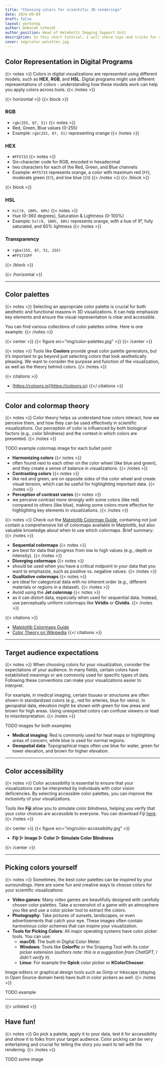 ```yaml
---
title: "Choosing colors for scientific 3D renderings"
date: 2024-09-09
draft: false
layout: workshop
author: Deborah Schmidt
author_position: Head of Helmholtz Imaging Support Unit
description: In this short tutorial, I will share tips and tricks for choosing colors for scientific 3D renderings.
cover: img/color-palettes.jpg
---
```


## Color Representation in Digital Programs

{{< notes >}}
Colors in digital visualizations are represented using different models, such as **HEX**, **RGB**, and **HSL**. 
Digital programs might use different representations of colors - understanding how these models work can help you 
apply colors across tools.
{{< /notes >}}

{{< horizontal >}}
{{< block >}}
### RGB 
- `rgb(255, 87, 51)`
{{< notes >}}
- Red, Green, Blue values (0-255)
- Example: `rgb(255, 87, 51)` representing orange
{{< /notes >}}
### HEX 
- `#FF5733`
{{< notes >}}
- Six-character code for RGB, encoded in hexadecimal
- two characters for each of the Red, Green, and Blue channels
- Example: `#FF5733` represents orange, a color with maximum red (`FF`), moderate green (`57`), and low blue (`33`)
{{< /notes >}}
{{< /block >}}

{{< block >}}

### HSL 
- `hsl(9, 100%, 60%)`
{{< notes >}}
- Hue (0-360 degrees), Saturation & Lightness (0-100%)
- Example:  `hsl(9, 100%, 60%)` represents orange, with a hue of 9°, fully saturated, and 60% lightness
{{< /notes >}}
### Transparency
- `rgba(255, 87, 51, 255)`
- `#FF5733FF`

{{< /block >}}

{{< /horizontal >}}


---

## Color palettes
{{< notes >}}
Selecting an appropriate color palette is crucial for both aesthetic and functional reasons in 3D visualizations. It can help emphasize key elements and ensure the visual representation is clear and accessible. 

You can find various collections of color palettes online. Here is one example:
{{< /notes >}}

{{< center >}}
{{< figure src="img/color-palettes.jpg" >}}
{{< /center >}}

{{< notes >}}
Tools like **Coolors** provide great color palette generators, but it’s important to go beyond just selecting colors 
that look aesthetically pleasing. We want to consider the purpose and function of the visualization, as well as the 
theory behind colors. 
{{< /notes >}}

{{< citations >}}
- [https://coloors.io](https://coloors.io)
{{</ citations >}}

---

## Color and colormap theory
{{< notes >}}
Color theory helps us understand how colors interact, how we perceive them, and how they can be used effectively in 
scientific visualizations. Our perception of color is influenced by both biological factors (e.g., color blindness) and the context in which colors are presented.
{{< /notes >}}

TODO example colormap image for each bullet point

- **Harmonizing colors**
{{< notes >}}
- often found next to each other on the color wheel (like blue and green), and they create a sense of balance in visualizations.
{{< /notes >}}
- **Contrasting colors**
{{< notes >}}
- like red and green, are on opposite sides of the color wheel and create visual tension, which can be useful for highlighting important data.
{{< /notes >}}
- **Perception of contrast varies**
{{< notes >}}
- we perceive contrast more strongly with some colors (like red) compared to others (like blue), making some 
  colors more effective for highlighting key elements in visualizations.
{{< /notes >}}


{{< notes >}}
Check out the [Matplotlib Colormap Guide](https://matplotlib.org/stable/users/explain/colors/colormaps.html), 
containing not just contain a comprehensive list of colormaps available in Matplotlib, but also valuable knowledge about 
when to use which colormaps. Brief summary:
{{< /notes >}}

- **Sequential colormaps**
{{< notes >}}
- are best for data that progress from low to high values (e.g., depth or intensity).
{{< /notes >}}
- **Diverging colormaps** 
{{< notes >}}
- should be used when you have a critical midpoint in your data that you want to emphasize, such as positive vs. negative values.
{{< /notes >}}
- **Qualitative colormaps** 
{{< notes >}}
- are ideal for categorical data with no inherent order (e.g., different materials or regions in a dataset).
{{< /notes >}}
- Avoid using the **Jet colormap** 
{{< notes >}}
- as it can distort data, especially when used for sequential data. Instead, use perceptually uniform colormaps like **Viridis** or **Cividis**.
{{< /notes >}}


{{< citations >}}
- [Matplotlib Colormaps Guide](https://matplotlib.org/stable/users/explain/colors/colormaps.html)
- [Color Theory on Wikipedia](https://en.wikipedia.org/wiki/Color_theory)
{{</ citations >}}

---

## Target audience expectations
{{< notes >}}
When choosing colors for your visualization, consider the expectations of your audience. In many fields, certain colors have established meanings or are commonly used for specific types of data. Following these conventions can make your visualizations easier to interpret.

For example, in medical imaging, certain tissues or structures are often shown in standardized colors (e.g., red for arteries, blue for veins). In geospatial data, elevation might be shown with green for low areas and brown for high areas. Using unexpected colors can confuse viewers or lead to misinterpretation.
{{< /notes >}}

TODO images for both examples

- **Medical imaging**: Red is commonly used for heat maps or highlighting areas of concern, while blue is used for normal regions.
- **Geospatial data**: Topographical maps often use blue for water, green for lower elevation, and brown for higher elevation.

---

## Color accessibility
{{< notes >}}
Color accessibility is essential to ensure that your visualizations can be interpreted by individuals with color vision deficiencies. By selecting accessible color palettes, you can improve the inclusivity of your visualizations.

Tools like **Fiji** allow you to simulate color blindness, helping you verify that your color choices are accessible to everyone. You can download Fiji [here](https://fiji.sc/).
{{< /notes >}}

{{< center >}}
{{< figure src="img/color-accessibility.jpg" >}}

- **Fiji  ▷ Image ▷ Color ▷ Simulate Color Blindness**

{{< /center >}}

---

## Picking colors yourself
{{< notes >}}
Sometimes, the best color palettes can be inspired by your surroundings. Here are some fun and creative ways to choose colors for your scientific visualizations:
- **Video games**: Many video games are beautifully designed with carefully chosen color palettes. Take a screenshot of a game with an atmosphere you like and use a color picker tool to extract the colors.
- **Photography**: Take pictures of sunsets, landscapes, or even advertisements that catch your eye. These images often contain harmonious color schemes that can inspire your visualization.
- **Tools for Picking Colors**: All major operating systems have color picker tools. You can use:
  - **macOS**: The built-in Digital Color Meter.
  - **Windows**: Tools like **ColorPic** or the Snipping Tool with its color picker extension (*authors note: this 
    is a suggestion from ChatGPT, I didn't verify it*).
  - **Linux**: For example the **Gpick** color picker or **KColorChooser**.
  
Image editors or graphical design tools such as Gimp or Inkscape (staying in Open Source domain here) have built in 
color pickers as well. 
{{< /notes >}}

TODO example

---

{{< unlisted >}}

## Have fun!

{{< notes >}}
Go pick a palette, apply it to your data, test it for accessibility and show it to folks from your target audience. 
Color picking can be very entertaining and crucial for telling the story you want to tell with the rendering.
{{< /notes >}}

TODO some image